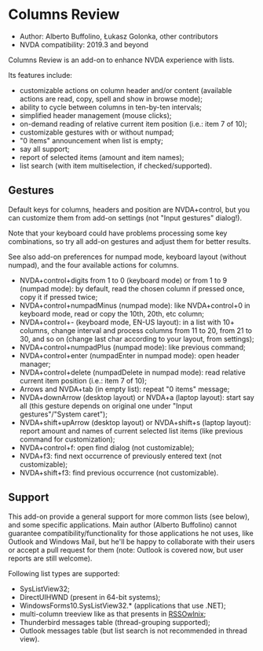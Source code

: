 # Columns Review

* Author: Alberto Buffolino, Łukasz Golonka, other contributors
* NVDA compatibility: 2019.3 and beyond

Columns Review is an add-on to enhance NVDA experience with lists.

Its features include:

* customizable actions on column header and/or content (available actions are read, copy, spell and show in browse mode);
* ability to cycle between columns in ten-by-ten intervals;
* simplified header management (mouse clicks);
* on-demand reading of relative current item position (i.e.: item 7 of 10);
* customizable gestures with or without numpad;
* "0 items" announcement when list is empty;
* say all support;
* report of selected items (amount and item names);
* list search (with item multiselection, if checked/supported).

## Gestures

Default keys for columns, headers and position are NVDA+control, but you can customize them from add-on settings (not "Input gestures" dialog!).

Note that your keyboard could have problems processing some key combinations, so try all add-on gestures and adjust them for better results.

See also add-on preferences for numpad mode, keyboard layout (without numpad), and the four available actions for columns.

* NVDA+control+digits from 1 to 0 (keyboard mode) or from 1 to 9 (numpad mode): by default, read the chosen column if pressed once, copy it if pressed twice;
* NVDA+control+numpadMinus (numpad mode): like NVDA+control+0 in keyboard mode, read or copy the 10th, 20th, etc column;
* NVDA+control+- (keyboard mode, EN-US layout): in a list with 10+ columns, change interval and process columns from 11 to 20, from 21 to 30, and so on (change last char according to your layout, from settings);
* NVDA+control+numpadPlus (numpad mode): like previous command;
* NVDA+control+enter (numpadEnter in numpad mode): open header manager;
* NVDA+control+delete (numpadDelete in numpad mode): read relative current item position (i.e.: item 7 of 10);
* Arrows and NVDA+tab (in empty list): repeat "0 items" message;
* NVDA+downArrow (desktop layout) or NVDA+a (laptop layout): start say all (this gesture depends on original one under "Input gestures"/"System caret");
* NVDA+shift+upArrow (desktop layout) or NVDA+shift+s (laptop layout): report amount and names of current selected list items (like previous command for customization);
* NVDA+control+f: open find dialog (not customizable);
* NVDA+f3: find next occurrence of previously entered text (not customizable);
* NVDA+shift+f3: find previous occurrence (not customizable).

## Support

This add-on provide a general support for more common lists (see below), and some specific applications. Main author (Alberto Buffolino) cannot guarantee compatibility/functionality for those applications he not uses, like Outlook and Windows Mail, but he'll be happy to collaborate with their users or accept a pull request for them (note: Outlook is covered now, but user reports are still welcome).

Following list types are supported:

* SysListView32;
* DirectUIHWND (present in 64-bit systems);
* WindowsForms10.SysListView32.* (applications that use .NET);
* multi-column treeview like as that presents in [RSSOwlnix][rss];
* Thunderbird messages table (thread-grouping supported);
* Outlook messages table (but list search is not recommended in thread view).

[rss]: https://github.com/ABuffEr/rssowlnixSupport

